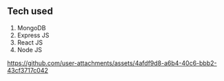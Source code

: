 ## Tech used
1) MongoDB
2) Express JS
3) React JS
4) Node JS

https://github.com/user-attachments/assets/4afdf9d8-a6b4-40c6-bbb2-43cf3717c042


